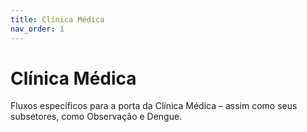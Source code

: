 ```yaml
---
title: Clínica Médica
nav_order: 1
---
```


# Clínica Médica

Fluxos específicos para a porta da Clínica Médica &ndash; assim como seus subsetores, como Observação e Dengue.
